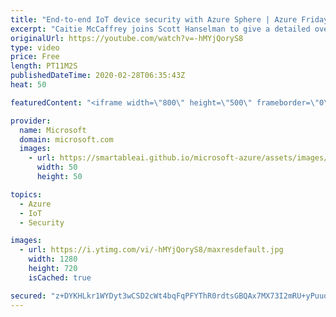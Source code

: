 ```yaml
---
title: "End-to-end IoT device security with Azure Sphere | Azure Friday"
excerpt: "Caitie McCaffrey joins Scott Hanselman to give a detailed overview of Azure Sphere, including how the hardware, operating system, and cloud-based security service work together to deliver end-to-end security for IoT devices. Azure Sphere is now generally available.  A secure foundation for IoT, Azure"
originalUrl: https://youtube.com/watch?v=-hMYjQoryS8
type: video
price: Free
length: PT11M2S
publishedDateTime: 2020-02-28T06:35:43Z
heat: 50

featuredContent: "<iframe width=\"800\" height=\"500\" frameborder=\"0\" src=\"https://www.youtube.com/embed/-hMYjQoryS8\" allow=\"accelerometer; autoplay; encrypted-media; gyroscope; picture-in-picture\" allowfullscreen></iframe>"

provider:
  name: Microsoft
  domain: microsoft.com
  images:
    - url: https://smartableai.github.io/microsoft-azure/assets/images/organizations/microsoft.com-50x50.jpg
      width: 50
      height: 50

topics:
  - Azure
  - IoT
  - Security

images:
  - url: https://i.ytimg.com/vi/-hMYjQoryS8/maxresdefault.jpg
    width: 1280
    height: 720
    isCached: true

secured: "z+DYKHLkr1WYDyt3wCSD2cWt4bqFqPFYThR0rdtsGBQAx7MX73I2mRU+yPuuq0A6hOWLLlvBHwO/DbkXLKfG2IWO24BAskrO4GOTUUih4QtOxKeYn17lX9jiM/SHNsHEI/iI7rYUW8g29KauttOszLepY3pnZGfVei3aLBmJ3DxRwya/tDczPnVMGuzmmqRLffO8kLd6Ydb/8+BpU31vvCXiVMUHyKJX/3v2ccEpCj7/kDSebQi1EEUY03+12sUpyLBmbC+7/Td/btN3T+2RLSosnrQXQn6savKmM1Q/TghCuYHjPFlerWLfg8cjaBuSm0BlMnp0KE3OnVbb25axvLCJ8WFREzwLY3xcTlF6O2MwhYUYAYvSels5nTB99YMVY232XthmmG8unchzAonCeipvrNIHDtxa8gUfgfKvnPI=;jgAY2wJNsOIhjKSsMnjV4Q=="
---
```


